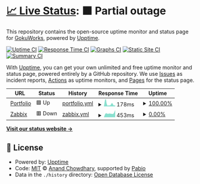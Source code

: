 # [📈 Live Status](https://GokuWorks.github.io/GokuWorks-Upptime): <!--live status--> **🟧 Partial outage**

This repository contains the open-source uptime monitor and status page for [GokuWorks](https://GokuWorks.github.io/GokuWorks-Upptime), powered by [Upptime](https://github.com/upptime/upptime).

[![Uptime CI](https://github.com/GokuWorks/GokuWorks-Upptime/workflows/Uptime%20CI/badge.svg)](https://github.com/GokuWorks/GokuWorks-Upptime/actions?query=workflow%3A%22Uptime+CI%22)
[![Response Time CI](https://github.com/GokuWorks/GokuWorks-Upptime/workflows/Response%20Time%20CI/badge.svg)](https://github.com/GokuWorks/GokuWorks-Upptime/actions?query=workflow%3A%22Response+Time+CI%22)
[![Graphs CI](https://github.com/GokuWorks/GokuWorks-Upptime/workflows/Graphs%20CI/badge.svg)](https://github.com/GokuWorks/GokuWorks-Upptime/actions?query=workflow%3A%22Graphs+CI%22)
[![Static Site CI](https://github.com/GokuWorks/GokuWorks-Upptime/workflows/Static%20Site%20CI/badge.svg)](https://github.com/GokuWorks/GokuWorks-Upptime/actions?query=workflow%3A%22Static+Site+CI%22)
[![Summary CI](https://github.com/GokuWorks/GokuWorks-Upptime/workflows/Summary%20CI/badge.svg)](https://github.com/GokuWorks/GokuWorks-Upptime/actions?query=workflow%3A%22Summary+CI%22)

With [Upptime](https://upptime.js.org), you can get your own unlimited and free uptime monitor and status page, powered entirely by a GitHub repository. We use [Issues](https://github.com/GokuWorks/GokuWorks-Upptime/issues) as incident reports, [Actions](https://github.com/GokuWorks/GokuWorks-Upptime/actions) as uptime monitors, and [Pages](https://GokuWorks.github.io/GokuWorks-Upptime) for the status page.

<!--start: status pages-->
<!-- This summary is generated by Upptime (https://github.com/upptime/upptime) -->
<!-- Do not edit this manually, your changes will be overwritten -->
<!-- prettier-ignore -->
| URL | Status | History | Response Time | Uptime |
| --- | ------ | ------- | ------------- | ------ |
| <img alt="" src="https://icons.duckduckgo.com/ip3/notcjsite.work.ico" height="13"> [Portfolio](https://notcjsite.work) | 🟩 Up | [portfolio.yml](https://github.com/GokuWorks/GokuWorks-Upptime/commits/HEAD/history/portfolio.yml) | <details><summary><img alt="Response time graph" src="./graphs/portfolio/response-time-week.png" height="20"> 178ms</summary><br><a href="https://GokuWorks.github.io/GokuWorks-Upptime/history/portfolio"><img alt="Response time 245" src="https://img.shields.io/endpoint?url=https%3A%2F%2Fraw.githubusercontent.com%2FGokuWorks%2FGokuWorks-Upptime%2FHEAD%2Fapi%2Fportfolio%2Fresponse-time.json"></a><br><a href="https://GokuWorks.github.io/GokuWorks-Upptime/history/portfolio"><img alt="24-hour response time 250" src="https://img.shields.io/endpoint?url=https%3A%2F%2Fraw.githubusercontent.com%2FGokuWorks%2FGokuWorks-Upptime%2FHEAD%2Fapi%2Fportfolio%2Fresponse-time-day.json"></a><br><a href="https://GokuWorks.github.io/GokuWorks-Upptime/history/portfolio"><img alt="7-day response time 178" src="https://img.shields.io/endpoint?url=https%3A%2F%2Fraw.githubusercontent.com%2FGokuWorks%2FGokuWorks-Upptime%2FHEAD%2Fapi%2Fportfolio%2Fresponse-time-week.json"></a><br><a href="https://GokuWorks.github.io/GokuWorks-Upptime/history/portfolio"><img alt="30-day response time 245" src="https://img.shields.io/endpoint?url=https%3A%2F%2Fraw.githubusercontent.com%2FGokuWorks%2FGokuWorks-Upptime%2FHEAD%2Fapi%2Fportfolio%2Fresponse-time-month.json"></a><br><a href="https://GokuWorks.github.io/GokuWorks-Upptime/history/portfolio"><img alt="1-year response time 245" src="https://img.shields.io/endpoint?url=https%3A%2F%2Fraw.githubusercontent.com%2FGokuWorks%2FGokuWorks-Upptime%2FHEAD%2Fapi%2Fportfolio%2Fresponse-time-year.json"></a></details> | <details><summary><a href="https://GokuWorks.github.io/GokuWorks-Upptime/history/portfolio">100.00%</a></summary><a href="https://GokuWorks.github.io/GokuWorks-Upptime/history/portfolio"><img alt="All-time uptime 100.00%" src="https://img.shields.io/endpoint?url=https%3A%2F%2Fraw.githubusercontent.com%2FGokuWorks%2FGokuWorks-Upptime%2FHEAD%2Fapi%2Fportfolio%2Fuptime.json"></a><br><a href="https://GokuWorks.github.io/GokuWorks-Upptime/history/portfolio"><img alt="24-hour uptime 100.00%" src="https://img.shields.io/endpoint?url=https%3A%2F%2Fraw.githubusercontent.com%2FGokuWorks%2FGokuWorks-Upptime%2FHEAD%2Fapi%2Fportfolio%2Fuptime-day.json"></a><br><a href="https://GokuWorks.github.io/GokuWorks-Upptime/history/portfolio"><img alt="7-day uptime 100.00%" src="https://img.shields.io/endpoint?url=https%3A%2F%2Fraw.githubusercontent.com%2FGokuWorks%2FGokuWorks-Upptime%2FHEAD%2Fapi%2Fportfolio%2Fuptime-week.json"></a><br><a href="https://GokuWorks.github.io/GokuWorks-Upptime/history/portfolio"><img alt="30-day uptime 100.00%" src="https://img.shields.io/endpoint?url=https%3A%2F%2Fraw.githubusercontent.com%2FGokuWorks%2FGokuWorks-Upptime%2FHEAD%2Fapi%2Fportfolio%2Fuptime-month.json"></a><br><a href="https://GokuWorks.github.io/GokuWorks-Upptime/history/portfolio"><img alt="1-year uptime 100.00%" src="https://img.shields.io/endpoint?url=https%3A%2F%2Fraw.githubusercontent.com%2FGokuWorks%2FGokuWorks-Upptime%2FHEAD%2Fapi%2Fportfolio%2Fuptime-year.json"></a></details>
| <img alt="" src="https://icons.duckduckgo.com/ip3/zab.notcjsite.work.ico" height="13"> [Zabbix](https://zab.notcjsite.work) | 🟥 Down | [zabbix.yml](https://github.com/GokuWorks/GokuWorks-Upptime/commits/HEAD/history/zabbix.yml) | <details><summary><img alt="Response time graph" src="./graphs/zabbix/response-time-week.png" height="20"> 453ms</summary><br><a href="https://GokuWorks.github.io/GokuWorks-Upptime/history/zabbix"><img alt="Response time 383" src="https://img.shields.io/endpoint?url=https%3A%2F%2Fraw.githubusercontent.com%2FGokuWorks%2FGokuWorks-Upptime%2FHEAD%2Fapi%2Fzabbix%2Fresponse-time.json"></a><br><a href="https://GokuWorks.github.io/GokuWorks-Upptime/history/zabbix"><img alt="24-hour response time 519" src="https://img.shields.io/endpoint?url=https%3A%2F%2Fraw.githubusercontent.com%2FGokuWorks%2FGokuWorks-Upptime%2FHEAD%2Fapi%2Fzabbix%2Fresponse-time-day.json"></a><br><a href="https://GokuWorks.github.io/GokuWorks-Upptime/history/zabbix"><img alt="7-day response time 453" src="https://img.shields.io/endpoint?url=https%3A%2F%2Fraw.githubusercontent.com%2FGokuWorks%2FGokuWorks-Upptime%2FHEAD%2Fapi%2Fzabbix%2Fresponse-time-week.json"></a><br><a href="https://GokuWorks.github.io/GokuWorks-Upptime/history/zabbix"><img alt="30-day response time 383" src="https://img.shields.io/endpoint?url=https%3A%2F%2Fraw.githubusercontent.com%2FGokuWorks%2FGokuWorks-Upptime%2FHEAD%2Fapi%2Fzabbix%2Fresponse-time-month.json"></a><br><a href="https://GokuWorks.github.io/GokuWorks-Upptime/history/zabbix"><img alt="1-year response time 383" src="https://img.shields.io/endpoint?url=https%3A%2F%2Fraw.githubusercontent.com%2FGokuWorks%2FGokuWorks-Upptime%2FHEAD%2Fapi%2Fzabbix%2Fresponse-time-year.json"></a></details> | <details><summary><a href="https://GokuWorks.github.io/GokuWorks-Upptime/history/zabbix">0.00%</a></summary><a href="https://GokuWorks.github.io/GokuWorks-Upptime/history/zabbix"><img alt="All-time uptime 0.00%" src="https://img.shields.io/endpoint?url=https%3A%2F%2Fraw.githubusercontent.com%2FGokuWorks%2FGokuWorks-Upptime%2FHEAD%2Fapi%2Fzabbix%2Fuptime.json"></a><br><a href="https://GokuWorks.github.io/GokuWorks-Upptime/history/zabbix"><img alt="24-hour uptime 0.00%" src="https://img.shields.io/endpoint?url=https%3A%2F%2Fraw.githubusercontent.com%2FGokuWorks%2FGokuWorks-Upptime%2FHEAD%2Fapi%2Fzabbix%2Fuptime-day.json"></a><br><a href="https://GokuWorks.github.io/GokuWorks-Upptime/history/zabbix"><img alt="7-day uptime 0.00%" src="https://img.shields.io/endpoint?url=https%3A%2F%2Fraw.githubusercontent.com%2FGokuWorks%2FGokuWorks-Upptime%2FHEAD%2Fapi%2Fzabbix%2Fuptime-week.json"></a><br><a href="https://GokuWorks.github.io/GokuWorks-Upptime/history/zabbix"><img alt="30-day uptime 0.00%" src="https://img.shields.io/endpoint?url=https%3A%2F%2Fraw.githubusercontent.com%2FGokuWorks%2FGokuWorks-Upptime%2FHEAD%2Fapi%2Fzabbix%2Fuptime-month.json"></a><br><a href="https://GokuWorks.github.io/GokuWorks-Upptime/history/zabbix"><img alt="1-year uptime 0.00%" src="https://img.shields.io/endpoint?url=https%3A%2F%2Fraw.githubusercontent.com%2FGokuWorks%2FGokuWorks-Upptime%2FHEAD%2Fapi%2Fzabbix%2Fuptime-year.json"></a></details>

<!--end: status pages-->

[**Visit our status website →**](https://GokuWorks.github.io/GokuWorks-Upptime)

## 📄 License

- Powered by: [Upptime](https://github.com/upptime/upptime)
- Code: [MIT](./LICENSE) © [Anand Chowdhary](https://anandchowdhary.com), supported by [Pabio](https://pabio.com)
- Data in the `./history` directory: [Open Database License](https://opendatacommons.org/licenses/odbl/1-0/)

